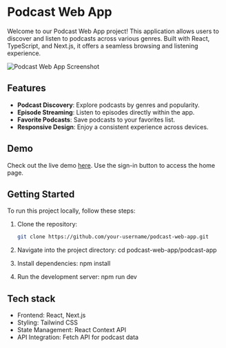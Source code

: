 # Podcast Web App

Welcome to our Podcast Web App project! This application allows users to discover and listen to podcasts across various genres. Built with React, TypeScript, and Next.js, it offers a seamless browsing and listening experience.

![Podcast Web App Screenshot](./screenshot.png)

## Features

- **Podcast Discovery**: Explore podcasts by genres and popularity.
- **Episode Streaming**: Listen to episodes directly within the app.
- **Favorite Podcasts**: Save podcasts to your favorites list.
- **Responsive Design**: Enjoy a consistent experience across devices.

## Demo

Check out the live demo [here](https://lugvis-340-wfc-2401-group-a-lugan-visagie-djs-11.vercel.app/). Use the sign-in button to access the home page.

## Getting Started

To run this project locally, follow these steps:

1. Clone the repository:

   ```bash
   git clone https://github.com/your-username/podcast-web-app.git
2. Navigate into the project directory:
    cd podcast-web-app/podcast-app
3. Install dependencies:
    npm install
4. Run the development server:
    npm run dev

## Tech stack
- Frontend: React, Next.js
- Styling: Tailwind CSS
- State Management: React Context API
- API Integration: Fetch API for podcast data